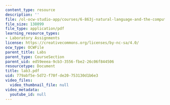 ```yaml
---
content_type: resource
description: ''
file: /ol-ocw-studio-app/courses/6-863j-natural-language-and-the-computer-representation-of-knowledge-spring-2003/779abf5e5d72f70fde20753130d1b6e3_lab3.pdf
file_size: 138099
file_type: application/pdf
learning_resource_types:
- Laboratory Assignments
license: https://creativecommons.org/licenses/by-nc-sa/4.0/
ocw_type: OCWFile
parent_title: Labs
parent_type: CourseSection
parent_uid: ed59eeea-9cb3-3556-fbe2-26c06f844506
resourcetype: Document
title: lab3.pdf
uid: 779abf5e-5d72-f70f-de20-753130d1b6e3
video_files:
  video_thumbnail_file: null
video_metadata:
  youtube_id: null
---
```

